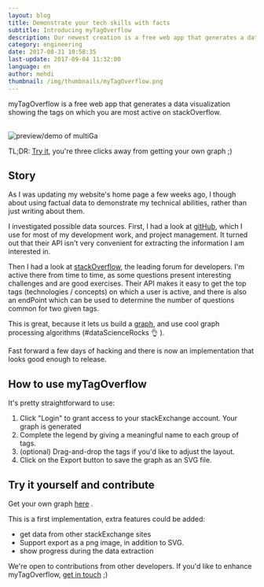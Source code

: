 ```yaml
---
layout: blog
title: Demonstrate your tech skills with facts
subtitle: Introducing myTagOverflow
description: Our newest creation is a free web app that generates a data visualization showing the tags on which you are most active on stackOverflow.
category: engineering
date: 2017-08-31 10:58:35
last-update: 2017-09-04 11:32:00
language: en
author: mehdi
thumbnail: /img/thumbnails/myTagOverflow.png
---
```


myTagOverflow is a free web app that generates a data visualization showing the tags on which you are most active on stackOverflow.

<br/>
<img src="/img/myTagOverflow-demo.jpg" alt="preview/demo of multiGa" class="u-img-responsive fa-border"/>
<br/>

TL;DR: [Try it](https://mango-is.com/tools/myTagOverflow/), you're three clicks away from getting your own graph ;)

## Story

As I was updating my website's home page a few weeks ago, I though about using factual data to demonstrate my technical abilities, rather than just writing about them.

I investigated possible data sources. First, I had a look at [gitHub](https://github.com/), which I use for most of my development work, and project management. It turned out that their API isn't very convenient for extracting the information I am interested in.

Then I had a look at [stackOverflow](http://stackoverflow.com/), the leading forum for developers. I'm active there from time to time, as some questions present interesting challenges and are good exercises. Their API makes it easy to get the top tags (technologies / concepts) on which a user is active, and there is also an endPoint which can be used to determine the number of questions common for two given tags.

This is great, because it lets us build a [graph](https://en.wikipedia.org/wiki/Graph_(discrete_mathematics)), and use cool graph processing algorithms (#dataScienceRocks 👌 ).

Fast forward a few days of hacking and there is now an implementation that looks good enough to release.

## How to use myTagOverflow

It's pretty straightforward to use:

1. Click "Login" to grant access to your stackExchange account. Your graph is generated
2. Complete the legend by giving a meaningful name to each group of tags.
3. (optional) Drag-and-drop the tags if you'd like to adjust the layout.
4. Click on the Export button to save the graph as an SVG file.

## Try it yourself and contribute

Get your own graph <a href="https://mango-is.com/tools/myTagOverflow/">here</a> .

This is a first implementation, extra features could be added:
* get data from other stackExchange sites
* Support export as a png image, in addition to SVG.
* show progress during the data extraction

We're open to contributions from other developers. If you'd like to enhance myTagOverflow, [get in touch](https://github.com/Mango-information-systems/mango-is-website/labels/myTagOverflow) ;)

